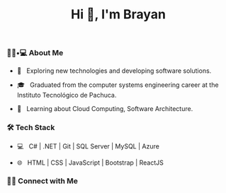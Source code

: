 <h1 align="center">Hi 👋, I'm Brayan</h1>
<br>
<h3> 👨🏻•💻 About Me </h3>



- 🤔 &nbsp; Exploring new technologies and developing software solutions.

- 🎓 &nbsp; Graduated from the computer systems engineering career at the Instituto Tecnológico de Pachuca.

- 🌱 &nbsp; Learning about Cloud Computing, Software Architecture.



<h3>🛠 Tech Stack</h3>



- 💻 &nbsp; C# | .NET | Git | SQL Server | MySQL | Azure

- 🌐 &nbsp; HTML | CSS | JavaScript | Bootstrap | ReactJS



<h3> 🤝🏻 Connect with Me </h3>

<br>


<br>
